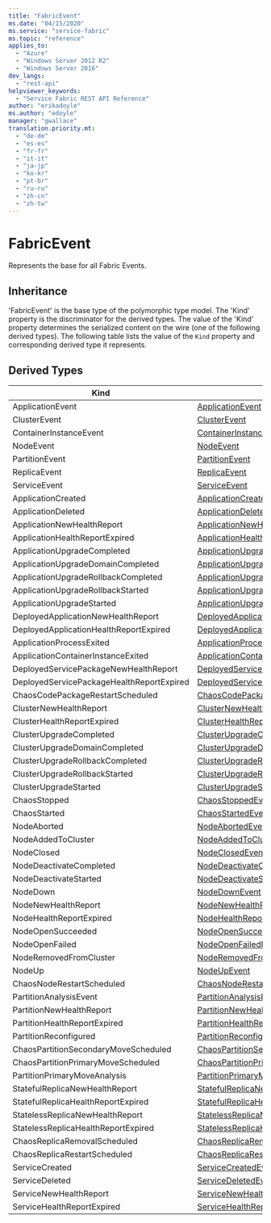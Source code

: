 ```yaml
---
title: "FabricEvent"
ms.date: "04/15/2020"
ms.service: "service-fabric"
ms.topic: "reference"
applies_to: 
  - "Azure"
  - "Windows Server 2012 R2"
  - "Windows Server 2016"
dev_langs: 
  - "rest-api"
helpviewer_keywords: 
  - "Service Fabric REST API Reference"
author: "erikadoyle"
ms.author: "edoyle"
manager: "gwallace"
translation.priority.mt: 
  - "de-de"
  - "es-es"
  - "fr-fr"
  - "it-it"
  - "ja-jp"
  - "ko-kr"
  - "pt-br"
  - "ru-ru"
  - "zh-cn"
  - "zh-tw"
---
```

# FabricEvent

Represents the base for all Fabric Events.
## Inheritance

'FabricEvent' is the base type of the polymorphic type model. The 'Kind' property is the discriminator for the derived types. 
The value of the 'Kind' property determines the serialized content on the wire (one of the following derived types). 
The following table lists the value of the `Kind` property and corresponding derived type it represents.
## Derived Types

| Kind | Derived Type |
| --- | --- | 
| ApplicationEvent | [ApplicationEvent](sfclient-v71-model-applicationevent.md) |
| ClusterEvent | [ClusterEvent](sfclient-v71-model-clusterevent.md) |
| ContainerInstanceEvent | [ContainerInstanceEvent](sfclient-v71-model-containerinstanceevent.md) |
| NodeEvent | [NodeEvent](sfclient-v71-model-nodeevent.md) |
| PartitionEvent | [PartitionEvent](sfclient-v71-model-partitionevent.md) |
| ReplicaEvent | [ReplicaEvent](sfclient-v71-model-replicaevent.md) |
| ServiceEvent | [ServiceEvent](sfclient-v71-model-serviceevent.md) |
| ApplicationCreated | [ApplicationCreatedEvent](sfclient-v71-model-applicationcreatedevent.md) |
| ApplicationDeleted | [ApplicationDeletedEvent](sfclient-v71-model-applicationdeletedevent.md) |
| ApplicationNewHealthReport | [ApplicationNewHealthReportEvent](sfclient-v71-model-applicationnewhealthreportevent.md) |
| ApplicationHealthReportExpired | [ApplicationHealthReportExpiredEvent](sfclient-v71-model-applicationhealthreportexpiredevent.md) |
| ApplicationUpgradeCompleted | [ApplicationUpgradeCompletedEvent](sfclient-v71-model-applicationupgradecompletedevent.md) |
| ApplicationUpgradeDomainCompleted | [ApplicationUpgradeDomainCompletedEvent](sfclient-v71-model-applicationupgradedomaincompletedevent.md) |
| ApplicationUpgradeRollbackCompleted | [ApplicationUpgradeRollbackCompletedEvent](sfclient-v71-model-applicationupgraderollbackcompletedevent.md) |
| ApplicationUpgradeRollbackStarted | [ApplicationUpgradeRollbackStartedEvent](sfclient-v71-model-applicationupgraderollbackstartedevent.md) |
| ApplicationUpgradeStarted | [ApplicationUpgradeStartedEvent](sfclient-v71-model-applicationupgradestartedevent.md) |
| DeployedApplicationNewHealthReport | [DeployedApplicationNewHealthReportEvent](sfclient-v71-model-deployedapplicationnewhealthreportevent.md) |
| DeployedApplicationHealthReportExpired | [DeployedApplicationHealthReportExpiredEvent](sfclient-v71-model-deployedapplicationhealthreportexpiredevent.md) |
| ApplicationProcessExited | [ApplicationProcessExitedEvent](sfclient-v71-model-applicationprocessexitedevent.md) |
| ApplicationContainerInstanceExited | [ApplicationContainerInstanceExitedEvent](sfclient-v71-model-applicationcontainerinstanceexitedevent.md) |
| DeployedServicePackageNewHealthReport | [DeployedServicePackageNewHealthReportEvent](sfclient-v71-model-deployedservicepackagenewhealthreportevent.md) |
| DeployedServicePackageHealthReportExpired | [DeployedServicePackageHealthReportExpiredEvent](sfclient-v71-model-deployedservicepackagehealthreportexpiredevent.md) |
| ChaosCodePackageRestartScheduled | [ChaosCodePackageRestartScheduledEvent](sfclient-v71-model-chaoscodepackagerestartscheduledevent.md) |
| ClusterNewHealthReport | [ClusterNewHealthReportEvent](sfclient-v71-model-clusternewhealthreportevent.md) |
| ClusterHealthReportExpired | [ClusterHealthReportExpiredEvent](sfclient-v71-model-clusterhealthreportexpiredevent.md) |
| ClusterUpgradeCompleted | [ClusterUpgradeCompletedEvent](sfclient-v71-model-clusterupgradecompletedevent.md) |
| ClusterUpgradeDomainCompleted | [ClusterUpgradeDomainCompletedEvent](sfclient-v71-model-clusterupgradedomaincompletedevent.md) |
| ClusterUpgradeRollbackCompleted | [ClusterUpgradeRollbackCompletedEvent](sfclient-v71-model-clusterupgraderollbackcompletedevent.md) |
| ClusterUpgradeRollbackStarted | [ClusterUpgradeRollbackStartedEvent](sfclient-v71-model-clusterupgraderollbackstartedevent.md) |
| ClusterUpgradeStarted | [ClusterUpgradeStartedEvent](sfclient-v71-model-clusterupgradestartedevent.md) |
| ChaosStopped | [ChaosStoppedEvent](sfclient-v71-model-chaosstoppedevent.md) |
| ChaosStarted | [ChaosStartedEvent](sfclient-v71-model-chaosstartedevent.md) |
| NodeAborted | [NodeAbortedEvent](sfclient-v71-model-nodeabortedevent.md) |
| NodeAddedToCluster | [NodeAddedToClusterEvent](sfclient-v71-model-nodeaddedtoclusterevent.md) |
| NodeClosed | [NodeClosedEvent](sfclient-v71-model-nodeclosedevent.md) |
| NodeDeactivateCompleted | [NodeDeactivateCompletedEvent](sfclient-v71-model-nodedeactivatecompletedevent.md) |
| NodeDeactivateStarted | [NodeDeactivateStartedEvent](sfclient-v71-model-nodedeactivatestartedevent.md) |
| NodeDown | [NodeDownEvent](sfclient-v71-model-nodedownevent.md) |
| NodeNewHealthReport | [NodeNewHealthReportEvent](sfclient-v71-model-nodenewhealthreportevent.md) |
| NodeHealthReportExpired | [NodeHealthReportExpiredEvent](sfclient-v71-model-nodehealthreportexpiredevent.md) |
| NodeOpenSucceeded | [NodeOpenSucceededEvent](sfclient-v71-model-nodeopensucceededevent.md) |
| NodeOpenFailed | [NodeOpenFailedEvent](sfclient-v71-model-nodeopenfailedevent.md) |
| NodeRemovedFromCluster | [NodeRemovedFromClusterEvent](sfclient-v71-model-noderemovedfromclusterevent.md) |
| NodeUp | [NodeUpEvent](sfclient-v71-model-nodeupevent.md) |
| ChaosNodeRestartScheduled | [ChaosNodeRestartScheduledEvent](sfclient-v71-model-chaosnoderestartscheduledevent.md) |
| PartitionAnalysisEvent | [PartitionAnalysisEvent](sfclient-v71-model-partitionanalysisevent.md) |
| PartitionNewHealthReport | [PartitionNewHealthReportEvent](sfclient-v71-model-partitionnewhealthreportevent.md) |
| PartitionHealthReportExpired | [PartitionHealthReportExpiredEvent](sfclient-v71-model-partitionhealthreportexpiredevent.md) |
| PartitionReconfigured | [PartitionReconfiguredEvent](sfclient-v71-model-partitionreconfiguredevent.md) |
| ChaosPartitionSecondaryMoveScheduled | [ChaosPartitionSecondaryMoveScheduledEvent](sfclient-v71-model-chaospartitionsecondarymovescheduledevent.md) |
| ChaosPartitionPrimaryMoveScheduled | [ChaosPartitionPrimaryMoveScheduledEvent](sfclient-v71-model-chaospartitionprimarymovescheduledevent.md) |
| PartitionPrimaryMoveAnalysis | [PartitionPrimaryMoveAnalysisEvent](sfclient-v71-model-partitionprimarymoveanalysisevent.md) |
| StatefulReplicaNewHealthReport | [StatefulReplicaNewHealthReportEvent](sfclient-v71-model-statefulreplicanewhealthreportevent.md) |
| StatefulReplicaHealthReportExpired | [StatefulReplicaHealthReportExpiredEvent](sfclient-v71-model-statefulreplicahealthreportexpiredevent.md) |
| StatelessReplicaNewHealthReport | [StatelessReplicaNewHealthReportEvent](sfclient-v71-model-statelessreplicanewhealthreportevent.md) |
| StatelessReplicaHealthReportExpired | [StatelessReplicaHealthReportExpiredEvent](sfclient-v71-model-statelessreplicahealthreportexpiredevent.md) |
| ChaosReplicaRemovalScheduled | [ChaosReplicaRemovalScheduledEvent](sfclient-v71-model-chaosreplicaremovalscheduledevent.md) |
| ChaosReplicaRestartScheduled | [ChaosReplicaRestartScheduledEvent](sfclient-v71-model-chaosreplicarestartscheduledevent.md) |
| ServiceCreated | [ServiceCreatedEvent](sfclient-v71-model-servicecreatedevent.md) |
| ServiceDeleted | [ServiceDeletedEvent](sfclient-v71-model-servicedeletedevent.md) |
| ServiceNewHealthReport | [ServiceNewHealthReportEvent](sfclient-v71-model-servicenewhealthreportevent.md) |
| ServiceHealthReportExpired | [ServiceHealthReportExpiredEvent](sfclient-v71-model-servicehealthreportexpiredevent.md) |

